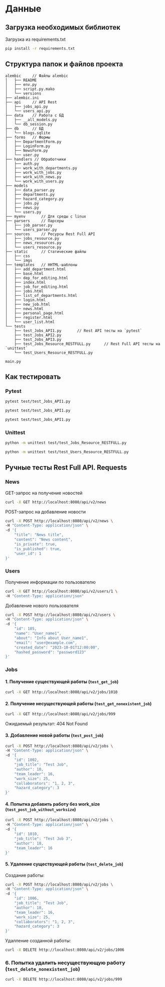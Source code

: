 # Данные

## Загрузка необходимых библиотек

Загрузка из requirements.txt

```bash
pip install -r requirements.txt
```

## Структура папок и файлов проекта

```
alembic     // Файлы alembic
│   ├── README
│   ├── env.py
│   ├── script.py.mako
│   └── versions
├── alembic.ini
├── api     // API Rest
│   ├── jobs_api.py
│   └── users_api.py
├── data    // Работа с БД
│   ├── __all_models.py
│   └── db_session.py
├── db      // БД
│   └── blogs.sqlite
├── forms   // Формы
│   ├── DepartmentForm.py
│   ├── LoginForm.py
│   ├── NewsForm.py
│   └── user.py
├── handlers // Обработчики
│   ├── auth.py
│   ├── work_with_departments.py
│   ├── work_with_jobs.py
│   ├── work_with_news.py
│   └── work_with_users.py
├── models
│   ├── data_parser.py
│   ├── departments.py
│   ├── hazard_category.py
│   ├── jobs.py
│   ├── news.py
│   └── users.py
├── myenv       // Для среды с linux
├── parsers     // Парсеры 
│   ├── job_parser.py
│   └── users_parser.py
├── sources     // Ресурсы Rest Full API
│   ├── jobs_resource.py
│   ├── news_resources.py
│   └── users_resource.py
├── static      // Статические файлы
│   ├── css
│   └── imgs
├── templates   // HHTML-шаблоны
│   ├── add_department.html
│   ├── base.html
│   ├── dep_for_editing.html
│   ├── index.html
│   ├── job_for_editing.html
│   ├── jobs.html
│   ├── list_of_departments.html
│   ├── login.html
│   ├── new_job.html
│   ├── news.html
│   ├── personal_page.html
│   ├── register.html
│   └── user_list.html
└── tests
    ├── test_Jobs_API1.py       // Rest API тесты на `pytest`
    ├── test_Jobs_API2.py
    ├── test_Jobs_API3.py
    ├── test_Jobs_Resource_RESTFULL.py      // Rest Full API тесты на `unittest`
    └── test_Users_Resource_RESTFULL.py

main.py
```

## Как тестировать

### Pytest

```bash
pytest test/test_Jobs_API1.py
```

```bash
pytest test/test_Jobs_API1.py
```

```bash
pytest test/test_Jobs_API1.py
```

### Unittest

```bash
python -m unittest test/test_Jobs_Resource_RESTFULL.py
```

```bash
python -m unittest test/test_Users_Resource_RESTFULL.py
```

## Ручные тесты Rest Full API. Requests

### News

GET-запрос на получение новостей

```bash
curl -X GET http://localhost:8080/api/v2/news
```

POST-запрос на добавление новости

```bash
curl -X POST http://localhost:8080/api/v2/news \
-H "Content-Type: application/json" \
-d '{
    "title": "News title",
    "content": "News content",
    "is_private": true,
    "is_published": true,
    "user_id": 1
}'
```

### Users

Получение информации по пользователю

```bash
curl -X GET http://localhost:8080/api/v2/users/1 \
-H "Content-Type: application/json"
```

Добавление нового пользователя

```bash
curl -X POST http://localhost:8080/api/v2/users \
-H "Content-Type: application/json" \
-d '{
    "id": 105,
    "name": "User_name1",
    "about": "Info about User_name1",
    "email": "user@example.com",
    "created_date": "2023-10-01T12:00:00",
    "hashed_password": "password123"
}'
```
### Jobs

#### 1. Получение существующей работы (`test_get_job`)
```bash
curl -X GET http://localhost:8080/api/v2/jobs/1010
```

#### 2. Получение несуществующей работы (`test_get_nonexistent_job`)
```bash
curl -X GET http://localhost:8080/api/v2/jobs/999
```
Ожидаемый результат: 404 Not Found

#### 3. Добавление новой работы (`test_post_job`)
```bash
curl -X POST http://localhost:8080/api/v2/jobs \
-H "Content-Type: application/json" \
-d '{
    "id": 1002,
    "job_title": "Test Job",
    "author": 10,
    "team_leader": 16,
    "work_size": 25,
    "collaborators": "1, 2, 3",
    "hazard_category": 3
}'
```

#### 4. Попытка добавить работу без work_size (`test_post_job_without_worksize`)

```bash
curl -X POST http://localhost:8080/api/v2/jobs \
-H "Content-Type: application/json" \
-d '{
    "id": 1010,
    "job_title": "Test Job 3",
    "author": 10,
    "team_leader": 16
}'
```

#### 5. Удаление существующей работы (`test_delete_job`)

Создание работы:
```bash
curl -X POST http://localhost:8080/api/v2/jobs \
-H "Content-Type: application/json" \
-d '{
    "id": 1006,
    "job_title": "Test Job",
    "author": 10,
    "team_leader": 16,
    "work_size": 25,
    "collaborators": "1, 2, 3",
    "hazard_category": 3
}'
```

Удалление созданной работы:
```bash
curl -X DELETE http://localhost:8080/api/v2/jobs/1006
```

### 6. Попытка удалить несуществующую работу (`test_delete_nonexistent_job`)

```bash
curl -X DELETE http://localhost:8080/api/v2/jobs/999
```
